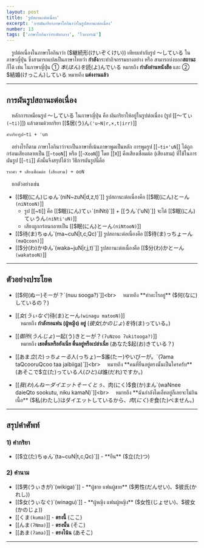 ```yaml
---
layout: post
title: 'รูปสถานะต่อเนื่อง'
excerpt: 'การผันกริยาภาษาโอกินาว่าในรูปสถานะต่อเนื่อง'
number: 13
tags: ['ภาษาโอกินาว่าระดับกลาง', 'ไวยากรณ์']
---
```


　รูปต่อเนื่องในภาษาโอกินาว่า ($継続形(けいぞくけい)) เทียบเท่ากับรูป ～している ในภาษาญี่ปุ่น ซึ่งสามารถแปลเป็นภาษาไทยว่า **กำลัง**กระทำกิจกรรมบางอย่าง หรือ สามารถบ่งบอก**สถานะ** ก็ได้ เช่น ในภาษาญี่ปุ่น ① $本(ほん)を$読(よ)んでいる หมายถึง **กำลังอ่านหนังสือ** และ ② $結婚(けっこん)している หมายถึง **แต่งงานแล้ว**

---

## การผันรูปสถานะต่อเนื่อง

　หลักการเหมือนรูป ～している ในภาษาญี่ปุ่น คือ ผันกริยาให้อยู่ในรูปต่อเนื่อง (รูป [[～てぃ`(~ti)`]]) แล้วตามด้วยกริยา [[$居(う)ん`('u~N|r,×,t|irr)`]]

```ryu
คำกริยารูป~ti + 'un
```

　อย่างไรก็ตาม ภาษาโอกินาว่าจะเป็นภาษาที่เน้นภาษาพูดเป็นหลัก การพูดรูป [[`~ti+'uN`]] ได้ถูกกร่อนเสียงกลายเป็น [[`~tooN`]] หรือ [[`~XooN`]] โดย [[`X`]] คือเสียงเชื่อมต่อ (เสียงสาม) ที่ใช้ในการผันรูป [[`~ti`]] ดังนั้นจึงสรุปได้ว่า วิธีการผันรูปนี้คือ

```ryu
รากคำ + เสียงเชื่อมต่อ (เสียงสาม) + ooN
```

　ยกตัวอย่างเช่น

- [[$眠(にん)じゅん`(niN~zuN|d,z,t)`]] รูปสถานะต่อเนื่องคือ [[$眠(にん)とーん`(niNtooN)`]]
    - รูป [[~ti]] คือ [[$眠(にん)てぃ`(niNti)`]] + [[うん`('uN)`]] จะได้ [[$眠(にん)てぃうん`(niNti'uN)`]]
    - เสียงถูกกร่อนกลายเป็น [[$眠(にん)とーん`(niNtooN)`]]
- [[$待(ま)ちゅん`(ma~cuN|t,c,Qc)`]] รูปสถานะต่อเนื่องคือ [[$待(ま)っちょーん`(maQcoon)`]]
- [[$分(わ)かゆん`(waka~juN|r,j,t)`]] รูปสถานะต่อเนื่องคือ [[$分(わ)かとーん`(wakatooN)`]]

---

## ตัวอย่างประโยค

- [[$何(ぬー)そーが？`(nuu sooga?)`]]<br>
    　หมายถึง **ทำอะไรอยู่** ($何(なに)しているの？)

- [[$女(うぃなぐ)$待(ま)とーん`(winagu matooN)`]]<br>
    　หมายถึง **กำลังรอแฟน (ผู้หญิง) อยู่** ($彼女(かのじょ)を$待(ま)っている。)

- [[$御所(うんじょ)ー$起(う)きとーが？`(ʔuNzoo ʔukitooga?)`]]<br>
    　หมายถึง **เธอตื่นหรือยังเนี่ย ตื่นอยู่หรือเปล่าเนี่ย** (あなた$起(お)きている？)

- [[あま$立(た)っちょーる$人(っちょ)ー$誰(たー)やいびーが。`(ʔama taQcooruQcoo taa jaibiiga)`]]<br>
    　หมายถึง **คนที่ยืนอยู่ตรงนั้นเป็นใครครับ** (あそこで$立(た)っている$人(ひと)は$誰(だれ)ですか。)

- [[$我(わ)んねーダイエットそーくとぅ、$肉(にく)$食(か)まん`(waNnee daieQto sookutu, niku kamaN)`]]<br>
    　หมายถึง **ฉันกำลังไดเอ็ทอยู่ก็เลยจะไม่กินเนื้อ** ($私(わたし)はダイエットしているから、$肉(にく)を$食(た)べません。)


---

## สรุปคำศัพท์

### 1) คำกริยา

- [[$立(た)ちゅん`(ta~cuN|t,c,Qc)`]] - **ยืน** ($立(た)つ)

### 2) คำนาม

- [[$男(うぃきが)`(wikiga)`]] - **ผู้ชาย แฟนผู้ชาย** ($男性(だんせい)、$彼氏(かれし))
- [[$女(うぃなぐ)`(winagu)`]] - **ผู้หญิง แฟนผู้หญิง** ($女性(じょせい)、$彼女(かのじょ))
- [[くま`(kuma)`]] - **ตรงนี้** (ここ)
- [[んま`(ʔNma)`]] - **ตรงนั้น** (そこ)
- [[あま`(ʔama)`]] - **ตรงโน้น** (あそこ)

---

